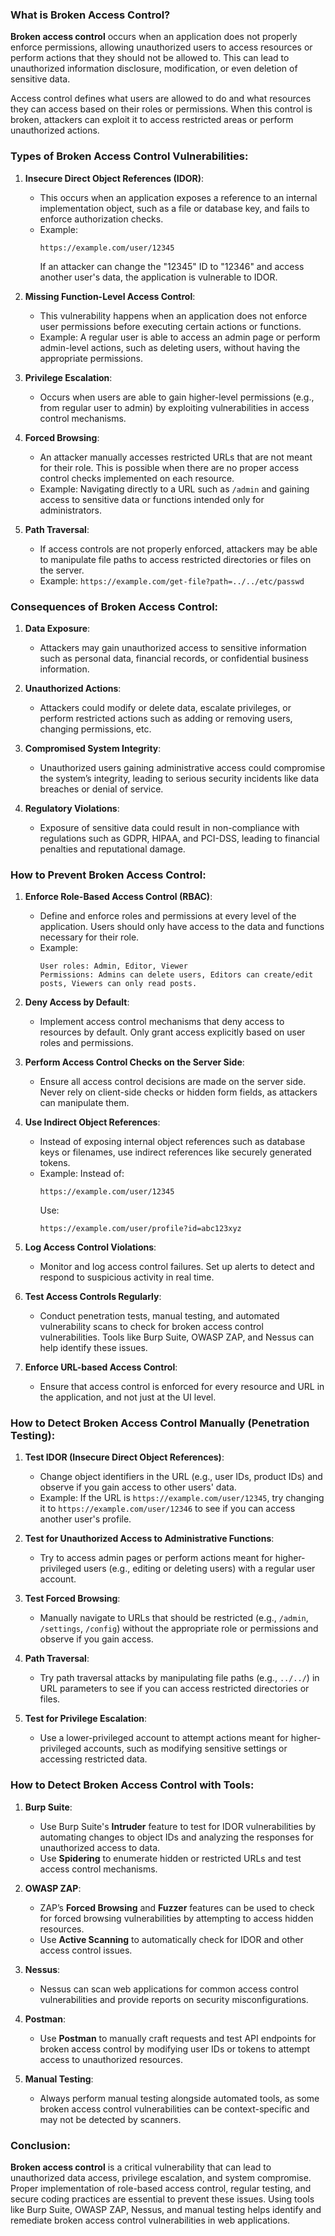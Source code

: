 ### **What is Broken Access Control?**

**Broken access control** occurs when an application does not properly enforce permissions, allowing unauthorized users to access resources or perform actions that they should not be allowed to. This can lead to unauthorized information disclosure, modification, or even deletion of sensitive data. 

Access control defines what users are allowed to do and what resources they can access based on their roles or permissions. When this control is broken, attackers can exploit it to access restricted areas or perform unauthorized actions.

### **Types of Broken Access Control Vulnerabilities:**

1. **Insecure Direct Object References (IDOR)**:
   - This occurs when an application exposes a reference to an internal implementation object, such as a file or database key, and fails to enforce authorization checks.
   - Example:
     ```url
     https://example.com/user/12345
     ```
     If an attacker can change the "12345" ID to "12346" and access another user's data, the application is vulnerable to IDOR.

2. **Missing Function-Level Access Control**:
   - This vulnerability happens when an application does not enforce user permissions before executing certain actions or functions.
   - Example:
     A regular user is able to access an admin page or perform admin-level actions, such as deleting users, without having the appropriate permissions.

3. **Privilege Escalation**:
   - Occurs when users are able to gain higher-level permissions (e.g., from regular user to admin) by exploiting vulnerabilities in access control mechanisms.

4. **Forced Browsing**:
   - An attacker manually accesses restricted URLs that are not meant for their role. This is possible when there are no proper access control checks implemented on each resource.
   - Example:
     Navigating directly to a URL such as `/admin` and gaining access to sensitive data or functions intended only for administrators.

5. **Path Traversal**:
   - If access controls are not properly enforced, attackers may be able to manipulate file paths to access restricted directories or files on the server.
   - Example:
     `https://example.com/get-file?path=../../etc/passwd`

### **Consequences of Broken Access Control:**

1. **Data Exposure**:
   - Attackers may gain unauthorized access to sensitive information such as personal data, financial records, or confidential business information.

2. **Unauthorized Actions**:
   - Attackers could modify or delete data, escalate privileges, or perform restricted actions such as adding or removing users, changing permissions, etc.

3. **Compromised System Integrity**:
   - Unauthorized users gaining administrative access could compromise the system’s integrity, leading to serious security incidents like data breaches or denial of service.

4. **Regulatory Violations**:
   - Exposure of sensitive data could result in non-compliance with regulations such as GDPR, HIPAA, and PCI-DSS, leading to financial penalties and reputational damage.

### **How to Prevent Broken Access Control:**

1. **Enforce Role-Based Access Control (RBAC)**:
   - Define and enforce roles and permissions at every level of the application. Users should only have access to the data and functions necessary for their role.
   - Example:
     ```text
     User roles: Admin, Editor, Viewer
     Permissions: Admins can delete users, Editors can create/edit posts, Viewers can only read posts.
     ```

2. **Deny Access by Default**:
   - Implement access control mechanisms that deny access to resources by default. Only grant access explicitly based on user roles and permissions.

3. **Perform Access Control Checks on the Server Side**:
   - Ensure all access control decisions are made on the server side. Never rely on client-side checks or hidden form fields, as attackers can manipulate them.

4. **Use Indirect Object References**:
   - Instead of exposing internal object references such as database keys or filenames, use indirect references like securely generated tokens.
   - Example:
     Instead of:
     ```url
     https://example.com/user/12345
     ```
     Use:
     ```url
     https://example.com/user/profile?id=abc123xyz
     ```

5. **Log Access Control Violations**:
   - Monitor and log access control failures. Set up alerts to detect and respond to suspicious activity in real time.

6. **Test Access Controls Regularly**:
   - Conduct penetration tests, manual testing, and automated vulnerability scans to check for broken access control vulnerabilities. Tools like Burp Suite, OWASP ZAP, and Nessus can help identify these issues.

7. **Enforce URL-based Access Control**:
   - Ensure that access control is enforced for every resource and URL in the application, and not just at the UI level. 

### **How to Detect Broken Access Control Manually (Penetration Testing):**

1. **Test IDOR (Insecure Direct Object References)**:
   - Change object identifiers in the URL (e.g., user IDs, product IDs) and observe if you gain access to other users' data.
   - Example:
     If the URL is `https://example.com/user/12345`, try changing it to `https://example.com/user/12346` to see if you can access another user's profile.

2. **Test for Unauthorized Access to Administrative Functions**:
   - Try to access admin pages or perform actions meant for higher-privileged users (e.g., editing or deleting users) with a regular user account.

3. **Test Forced Browsing**:
   - Manually navigate to URLs that should be restricted (e.g., `/admin`, `/settings`, `/config`) without the appropriate role or permissions and observe if you gain access.

4. **Path Traversal**:
   - Try path traversal attacks by manipulating file paths (e.g., `../../`) in URL parameters to see if you can access restricted directories or files.

5. **Test for Privilege Escalation**:
   - Use a lower-privileged account to attempt actions meant for higher-privileged accounts, such as modifying sensitive settings or accessing restricted data.

### **How to Detect Broken Access Control with Tools:**

1. **Burp Suite**:
   - Use Burp Suite's **Intruder** feature to test for IDOR vulnerabilities by automating changes to object IDs and analyzing the responses for unauthorized access to data.
   - Use **Spidering** to enumerate hidden or restricted URLs and test access control mechanisms.

2. **OWASP ZAP**:
   - ZAP’s **Forced Browsing** and **Fuzzer** features can be used to check for forced browsing vulnerabilities by attempting to access hidden resources.
   - Use **Active Scanning** to automatically check for IDOR and other access control issues.

3. **Nessus**:
   - Nessus can scan web applications for common access control vulnerabilities and provide reports on security misconfigurations.

4. **Postman**:
   - Use **Postman** to manually craft requests and test API endpoints for broken access control by modifying user IDs or tokens to attempt access to unauthorized resources.

5. **Manual Testing**:
   - Always perform manual testing alongside automated tools, as some broken access control vulnerabilities can be context-specific and may not be detected by scanners.

### **Conclusion:**

**Broken access control** is a critical vulnerability that can lead to unauthorized data access, privilege escalation, and system compromise. Proper implementation of role-based access control, regular testing, and secure coding practices are essential to prevent these issues. Using tools like Burp Suite, OWASP ZAP, Nessus, and manual testing helps identify and remediate broken access control vulnerabilities in web applications.
